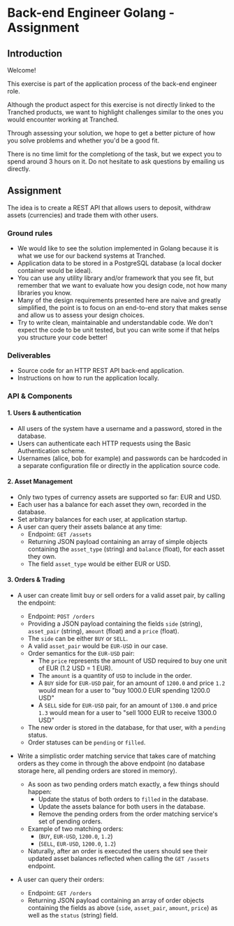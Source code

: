 # Back-end Engineer Golang - Assignment

## Introduction

Welcome!

This exercise is part of the application process of the back-end engineer role.

Although the product aspect for this exercise is not directly linked to the Tranched products, we want to highlight challenges similar to the ones you would encounter working at Tranched.

Through assessing your solution, we hope to get a better picture of how you solve problems and whether you'd be a good fit.

There is no time limit for the completiong of the task, but we expect you to spend around 3 hours on it.
Do not hesitate to ask questions by emailing us directly.

## Assignment

The idea is to create a REST API that allows users to deposit, withdraw assets (currencies) and trade them with other users.

### Ground rules

- We would like to see the solution implemented in Golang because it is what we use for our backend systems at Tranched.
- Application data to be stored in a PostgreSQL database (a local docker container would be ideal).
- You can use any utility library and/or framework that you see fit, but remember that we want to evaluate how you design code, not how many libraries you know.
- Many of the design requirements presented here are naive and greatly simplified, the point is to focus on an end-to-end story that makes sense and allow us to assess your design choices.
- Try to write clean, maintainable and understandable code. We don't expect the code to be unit tested, but you can write some if that helps you structure your code better!

### Deliverables

- Source code for an HTTP REST API back-end application.
- Instructions on how to run the application locally.

### API & Components

#### 1. Users & authentication

- All users of the system have a username and a password, stored in the database.
- Users can authenticate each HTTP requests using the Basic Authentication scheme.
- Usernames (alice, bob for example) and passwords can be hardcoded in a separate configuration file or directly in the application source code.

#### 2. Asset Management

- Only two types of currency assets are supported so far: EUR and USD.
- Each user has a balance for each asset they own, recorded in the database.
- Set arbitrary balances for each user, at application startup.
- A user can query their assets balance at any time:
    - Endpoint: `GET /assets`
    - Returning JSON payload containing an array of simple objects containing the `asset_type` (string) and `balance` (float), for each asset they own.
    - The field `asset_type` would be either EUR or USD.

#### 3. Orders & Trading

- A user can create limit buy or sell orders for a valid asset pair, by calling the endpoint:
    - Endpoint: `POST /orders`
    - Providing a JSON payload containing the fields `side` (string), `asset_pair` (string), `amount` (float) and a `price` (float).
    - The `side` can be either `BUY` or `SELL`.
    - A valid `asset_pair` would be `EUR-USD` in our case.
    - Order semantics for the `EUR-USD` pair:
        - The `price` represents the amount of USD required to buy one unit of EUR (1.2 USD = 1 EUR).
        - The `amount` is a quantity of `USD` to include in the order.
        - A `BUY` side for `EUR-USD` pair, for an amount of `1200.0` and price `1.2` would mean for a user to "buy 1000.0 EUR spending 1200.0 USD"
        - A `SELL` side for `EUR-USD` pair, for an amount of `1300.0` and price `1.3` would mean for a user to "sell 1000 EUR to receive 1300.0 USD"
    - The new order is stored in the database, for that user, with a `pending` status.
    - Order statuses can be `pending` or `filled`.

- Write a simplistic order matching service that takes care of matching orders as they come in through the above endpoint (no database storage here, all pending orders are stored in memory).
    - As soon as two pending orders match exactly, a few things should happen:
        - Update the status of both orders to `filled` in the database.
        - Update the assets balance for both users in the database.
        - Remove the pending orders from the order matching service's set of pending orders.
    - Example of two matching orders:
        - (`BUY`, `EUR-USD`, `1200.0`, `1.2`)
        - (`SELL`, `EUR-USD`, `1200.0`, `1.2`)
    - Naturally, after an order is executed the users should see their updated asset balances reflected when calling the `GET /assets` endpoint.
- A user can query their orders:
    - Endpoint: `GET /orders`
    - Returning JSON payload containing an array of order objects containing the fields as above (`side`, `asset_pair`, `amount`, `price`) as well as the `status` (string) field.